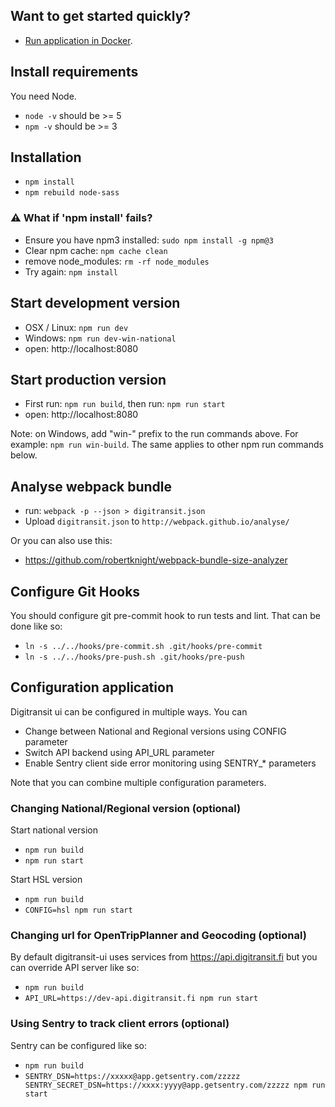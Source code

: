 ## Want to get started quickly?
- [Run application in Docker](Docker.md).

## Install requirements
You need Node.

- `node -v` should be >= 5
- `npm -v` should be >= 3

## Installation
- `npm install`
- `npm rebuild node-sass`

### :warning: What if 'npm install' fails?
- Ensure you have npm3 installed: `sudo npm install -g npm@3`
- Clear npm cache: `npm cache clean`
- remove node_modules: `rm -rf node_modules`
- Try again: `npm install`

## Start development version

- OSX / Linux: `npm run dev`
- Windows: `npm run dev-win-national`
- open: http://localhost:8080

## Start production version
- First run: `npm run build`, then run: `npm run start`
- open: http://localhost:8080

Note: on Windows, add "win-" prefix to the run commands above. For example: `npm run win-build`.
The same applies to other npm run commands below.

## Analyse webpack bundle
- run: `webpack -p --json > digitransit.json`
- Upload `digitransit.json` to `http://webpack.github.io/analyse/`

Or you can also use this:
- https://github.com/robertknight/webpack-bundle-size-analyzer

## Configure Git Hooks
You should configure git pre-commit hook to run tests and lint. That can be done like so:
- `ln -s ../../hooks/pre-commit.sh .git/hooks/pre-commit`
- `ln -s ../../hooks/pre-push.sh .git/hooks/pre-push`

## Configuration application
Digitransit ui can be configured in multiple ways. You can
- Change between National and Regional versions using CONFIG parameter
- Switch API backend using API_URL parameter
- Enable Sentry client side error monitoring using SENTRY_* parameters

Note that you can combine multiple configuration parameters.

### Changing National/Regional version (optional)
Start national version
- `npm run build`
- `npm run start`

Start HSL version
- `npm run build`
- `CONFIG=hsl npm run start`

### Changing url for OpenTripPlanner and Geocoding (optional)
By default digitransit-ui uses services from https://api.digitransit.fi but you can override API server like so:
- `npm run build`
- `API_URL=https://dev-api.digitransit.fi npm run start`

### Using Sentry to track client errors (optional)
Sentry can be configured like so:
- `npm run build`
- `SENTRY_DSN=https://xxxxx@app.getsentry.com/zzzzz SENTRY_SECRET_DSN=https://xxxx:yyyy@app.getsentry.com/zzzzz npm run start`
